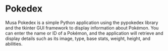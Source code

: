 # Pokedex
Musa Pokedex is a simple Python application using the pypokedex library and the tkinter GUI framework to display information about Pokémon. You can enter the name or ID of a Pokémon, and the application will retrieve and display details such as its image, type, base stats, weight, height, and abilities.
